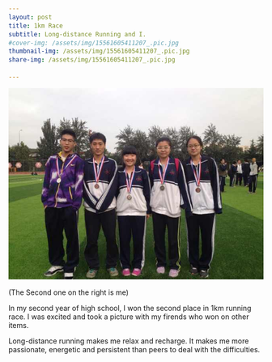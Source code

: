 ```yaml
---
layout: post
title: 1km Race
subtitle: Long-distance Running and I.
#cover-img: /assets/img/15561605411207_.pic.jpg
thumbnail-img: /assets/img/15561605411207_.pic.jpg
share-img: /assets/img/15561605411207_.pic.jpg

---
```


![Crepe](/assets/img/15561605411207_.pic.jpg)

(The Second one on the right is me)

In my second year of high school, I won the second place in 1km running race. I was excited and took a picture with my firends who won on other items.

Long-distance running makes me relax and recharge. It makes me more passionate, energetic and persistent than peers to deal with the difficulties.

